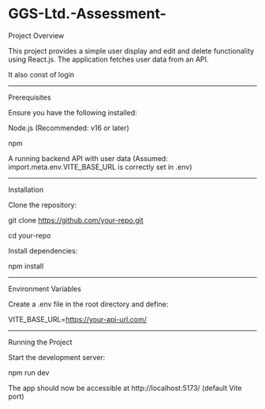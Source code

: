 # GGS-Ltd.-Assessment-
Project Overview

This project provides a simple user display and edit and delete functionality using React.js. The application fetches user data from an API.

It also const of login 

----------------

Prerequisites

Ensure you have the following installed:

Node.js (Recommended: v16 or later)

npm

A running backend API with user data (Assumed: import.meta.env.VITE_BASE_URL is correctly set in .env)

-----------------

Installation

Clone the repository:

git clone https://github.com/your-repo.git

cd your-repo

Install dependencies:

npm install

-------------------

Environment Variables

Create a .env file in the root directory and define:

VITE_BASE_URL=https://your-api-url.com/

------------------

Running the Project

Start the development server:

npm run dev

The app should now be accessible at http://localhost:5173/ (default Vite port)

